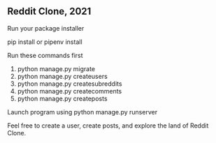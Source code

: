 ## Reddit Clone, 2021

Run your package installer

pip install or pipenv install

Run these commands first
1. python manage.py migrate
2. python manage.py createusers 
3. python manage.py createsubreddits 
4. python manage.py createcomments 
5. python manage.py createposts 

Launch program using
python manage.py runserver

Feel free to create a user, create posts, and explore the land of Reddit Clone.
